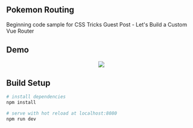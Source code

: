 ## Pokemon Routing

Beginning code sample for CSS Tricks Guest Post - Let's Build a Custom Vue Router

## Demo

<div align="center">
  <img src="https://i.imgur.com/fLUGpFK.png"/>
</div>

## Build Setup

``` bash
# install dependencies
npm install

# serve with hot reload at localhost:8080
npm run dev
```

